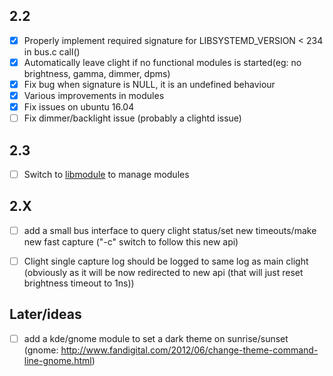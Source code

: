 ## 2.2
- [x] Properly implement required signature for LIBSYSTEMD_VERSION < 234 in bus.c call()
- [x] Automatically leave clight if no functional modules is started(eg: no brightness, gamma, dimmer, dpms)
- [x] Fix bug when signature is NULL, it is an undefined behaviour
- [x] Various improvements in modules
- [x] Fix issues on ubuntu 16.04
- [ ] Fix dimmer/backlight issue (probably a clightd issue)

## 2.3
- [ ] Switch to [libmodule](https://github.com/FedeDP/libmodule) to manage modules

## 2.X
- [ ] add a small bus interface to query clight status/set new timeouts/make new fast capture ("-c" switch to follow this new api)
- [ ] Clight single capture log should be logged to same log as main clight (obviously as it will be now redirected to new api (that will just reset brightness timeout to 1ns))


## Later/ideas
- [ ] add a kde/gnome module to set a dark theme on sunrise/sunset (gnome: http://www.fandigital.com/2012/06/change-theme-command-line-gnome.html)
